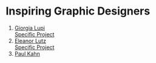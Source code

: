 # Inspiring Graphic Designers 

1. [Giorgia Lupi](https://giorgialupi.com/) \
[Specific Project](https://giorgialupi.com/mindworks)
2. [Eleanor Lutz](https://eleanorlutz.com/work) \
[Specific Project](https://eleanorlutz.com/flowchart-design)
3. [Paul Kahn](https://www.researchgate.net/figure/First-draft-of-the-isometric-overview-map_fig3_233704486)